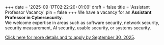 +++
date = '2025-09-17T02:22:20+01:00'
draft = false
title = 'Assistant Professor Vacancy'
pin = false
+++
We have a vacancy for an **Assistant Professor in Cybersecurity**.  
We welcome expertise in areas such as software security, network security, security measurement, AI security, usable security, or systems security.  

[Click here for more details and to apply by September 30, 2025](https://www.staff.universiteitleiden.nl/vacancies/2025/q3/15865-assistant-professor-in-cybersecurity-0.8-1.0-fte?cf=science&cd=leiden-institute-of-advanced-computer-science-liacs).
